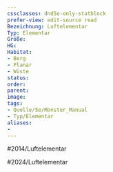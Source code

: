 ```yaml
---
cssclasses: dnd5e-only-statblock
prefer-view: edit-source read
Bezeichnung: Luftelementar
Typ: Elementar
Größe: 
HG: 
Habitat: 
- Berg
- Planar
- Wüste
status:
order:
parent:
image: 
tags:
- Quelle/5e/Monster_Manual
- Typ/Elementar
aliases:
- 
---
```

#2014/Luftelementar

#2024/Luftelementar